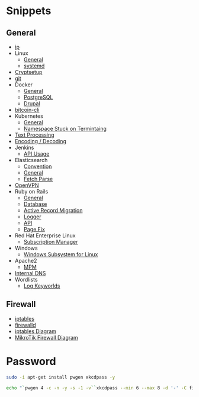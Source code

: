 # Snippets

## General
* [ip](md-files/ip.md)
* Linux
  * [General](md-files/linux.md)
  * [systemd](md-files/linux-systemd.md)
* [Cryptsetup](md-files/cryptsetup.md)
* [git](md-files/git.md)
* Docker
  * [General](md-files/docker-general.md)
  * [PostgreSQL](md-files/docker-postgresql.md)
  * [Drupal](md-files/docker-drupal.md)
* [bitcoin-cli](md-files/bitcoin-cli.md)
* Kubernetes
  * [General](md-files/kubernetes-general.md)
  * [Namespace Stuck on Termintaing](md-files/kubernetes-namespace-stuck-on-termintaing.md)
* [Text Processing](md-files/text-processing.md)
* [Encoding / Decoding](md-files/encoding-decoding.md)
* Jenkins
  * [API Usage](md-files/jenkins-api-usage.md)
* Elasticsearch
  * [Convention](md-files/elasticsearch-convention.md)
  * [General](md-files/elasticsearch.md)
  * [Fetch Parse](md-files/elasticsearch-fetch-parse.md)
* [OpenVPN](md-files/openvpn.md)
* Ruby on Rails
  * [General](md-files/ruby-on-rails-general.md)
  * [Database](md-files/ruby-on-rails-database.md)
  * [Active Record Migration](md-files/ruby-on-rails-active-record-migration.md)
  * [Logger](md-files/ruby-on-rails-logger.md)
  * [API](md-files/ruby-on-rails-api.md)
  * [Page Fix](md-files/ruby-on-rails-page-fix.md)
* Red Hat Enterprise Linux
  * [Subscription Manager](md-files/rhel-subscription-manager.md)
* Windows
  * [Windows Subsystem for Linux](md-files/windows-wsl.md)
* Apache2
  * [MPM](md-files/apache2-mpm.md)
* [Internal DNS](md-files/internal-dns.md)
* Wordlists
  * [Log Keyworlds](md-files/log-keywords.md)

## Firewall

* [iptables](md-files/iptables.md)
* [firewalld](md-files/firewalld.md)
* [iptables Diagram](md-files/iptables-diagram.md)
* [MikroTik Firewall Diagram](md-files/mikrotik-firewall-diagram.md)

# Password
```bash
sudo -i apt-get install pwgen xkcdpass -y

echo "`pwgen 4 -c -n -y -s -1 -v``xkcdpass --min 6 --max 8 -d '-' -C first -n 2 -c 1``pwgen 4 -c -n -y -s -1 -v`"
```
